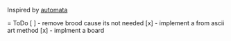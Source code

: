 Inspired by [automata](https://github.com/wayspurrchen/Automata)

= ToDo
[ ] - remove brood cause its not needed
[x] - implement a from ascii art method
[x] - implment a board
